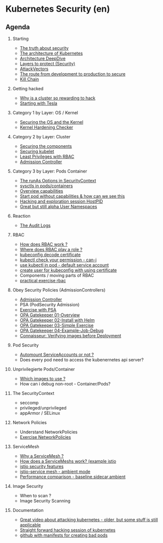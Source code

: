 # Kubernetes Security (en)


## Agenda
 1. Starting
    * [The truth about security](/security/truth.md)
    * [The architecture of Kubernetes](/kubernetes/architecture.md)
    * [Architecture DeepDive](https://github.com/jmetzger/training-kubernetes-advanced/assets/1933318/1ca0d174-f354-43b2-81cc-67af8498b56c)
    * [Layers to protect (Security)](security/overview/layers-2-protect.md)
    * [AttackVectors](security/overview/attack-vectors.md)
    * [The route from development to production to secure](security/overview/route-2-production.md)
    * [Kill Chain](kill-chain.md)
   
 1. Getting hacked
    * [Why is a cluster so rewarding to hack](security/getting-hacked/kubernetes-rewarding.md)
    * [Starting with Tesla](https://arstechnica.com/information-technology/2018/02/tesla-cloud-resources-are-hacked-to-run-cryptocurrency-mining-malware/)

 1. Category 1 by Layer: OS / Kernel
    * [Securing the OS and the Kernel](security/os-kernel/01-harden-os-kernel.md)
    * [Kernel Hardening Checker](kernel/hardening.md)
   
 1. Category 2 by Layer: Cluster
    * [Securing the components]()
    * [Securing kubelet](security/cluster/components/kubelet.md)
    * [Least Privileges with RBAC](kubernetes/rbac/00-rbac-and-least-privileges.md)
    * [Admission Controller](/security/admissionController/01-overview.md)
   
 1. Category 3 by Layer: Pods Container
    * [The runAs Options in SecurityContext](security/by.layer/pods-container/runAs/overview.md)
    * [sysctls in pods/containers](security/by.layer/pods-container/sysctls/overview.md)
    * [Overview capabilities](security/by.layer/pods-container/capabilities/00-overview.md)
    * [Start pod without capabilities & how can we see this](security/by.layer/pods-container/capabilities/01-nocap.md)
    * [Hacking and exploration session HostPID](explore/01-hack-session-hostpid.md)
    * [Great but still alpha User Namespaces]()
    
 1. Reaction 
    * [The Audit Logs](/security/reaction/auditlog.md)

 1. RBAC
    * [How does RBAC work ?](kubernetes/rbac/01-how-does-rbac-work.md)
    * [Where does RBAC play a role ?](kubernetes/rbac/02-where-does-rbac-play-a-role.md)
    * [kubeconfig decode certificate](kubernetes/rbac/decode-local-certificate.md)
    * [kubectl check your permission - can-i](kubernetes/rbac/can-i.md)
    * [use kubectl in pod - default service account](/kubernetes/rbac/pod-automount-sa.md)
    * [create user for kubeconfig with using certificate](kubernetes/rbac/create-kubeconfig-with-cert.md)
    * Components / moving parts of RBAC
    * [practical exercise rbac](kubernetes/rbac-create-user-kubernetes-1-25.md)

 1. Obey Security Policies (AdmissionControllers)
    * [Admission Controller](/security/admissionController/01-overview.md)
    * PSA (PodSecurity Admission)
    * [Exercise with PSA](kubernetes-security/pod-security-admission.md)
    * [OPA Gatekeeper 01-Overview](/security/admissionController/opa-gatekeeper/01-overview.md)
    * [OPA Gatekeeper 02-Install with Helm](/security/admissionController/opa-gatekeeper/02-install.md)
    * [OPA Gatekeeper 03-Simple Exercise](/security/admissionController/opa-gatekeeper/05-example-exercise.md)
    * [OPA Gatekeeper 04-Example-Job-Debug](/security/admissionController/opa-gatekeeper/06-example-job-debug.md)
    * [Connaisseur: Verifying images before Deployment](/security/admissionController/connaisseur-image-verification/02-walkthrough.md)
   
 1. Pod Security
    * [Automount ServiceAccounts or not ?](security/by.layer/pods-container/serviceAccount/do-not-mount-if-not-needed.md)
    * Does every pod need to access the kubenernetes api server?
   
 1. Unprivilegierte Pods/Container
    * [Which images to use ?](security/unprivileged-containers/which-images.md) 
    * How can i debug non-root - Container/Pods?
    
 1. The SecurityContext
    * seccomp
    * privileged/unprivileged
    * appArmor / SELinux
     
 1. Network Policies
    * Understand NetworkPolicies
    * [Exercise NetworkPolicies](kubernetes-networkpolicy/00-simple-exercises-group-en.md)

 1. ServiceMesh
    * [Why a ServiceMesh ?](istio/overview/benefits-of-a-service-mesh.md)
    * [How does a ServiceMeshs work? (example istio](/istio/overview/overview-classic-sidecar.md)
    * [istio security features](istio/overview/security-features.md)
    * [istio-service mesh - ambient mode](/istio/overview/ambient-mode.md)
    * [Performance comparison - baseline,sidecar,ambient](/istio/overview/performance-comparison-baseline-sidecar-ambient.md)
     
 1. Image Security
    * When to scan ?
    * Image Security Scanning

 1. Documentation
    * [Great video about attacking kubernetes - older, but some stuff is still applicable](https://www.youtube.com/watch?v=HmoVSmTIOxM)
    * [Straight forward hacking session of kubernetes](https://youtu.be/iD_klswHJQs?si=97rWNuAbGjLwCjpa)
    * [github with manifests for creating bad pods](https://bishopfox.com/blog/kubernetes-pod-privilege-escalation#pod8)


<div class="page-break"></div>

